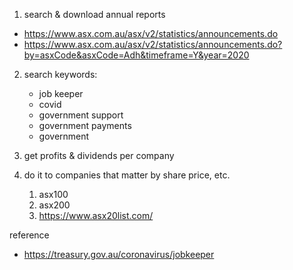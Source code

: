1) search & download annual reports 
 - https://www.asx.com.au/asx/v2/statistics/announcements.do
 - https://www.asx.com.au/asx/v2/statistics/announcements.do?by=asxCode&asxCode=Adh&timeframe=Y&year=2020

2) search keywords:
    - job keeper
    - covid
    - government support
    - government payments
    - government

3) get profits & dividends per company

4) do it to companies that matter by share price, etc.
   1) asx100
   2) asx200
   3) https://www.asx20list.com/


reference
* https://treasury.gov.au/coronavirus/jobkeeper
